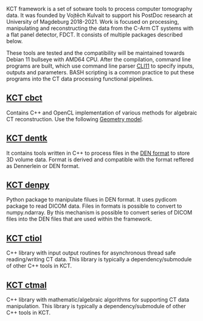<!--
.. title: KCT framework
.. slug: index
.. date: 2021-09-13 12:27:11 UTC+02:00
.. tags: 
.. category: 
.. link: 
.. description: 
.. type: text
-->

KCT framework is a set of sotware tools to process computer tomography data. It was founded by Vojtěch Kulvait to support his PostDoc research at University of Magdeburg 2018-2021. Work is focused on processing, manipulating and reconstructing the data from the C-Arm CT systems with a flat panel detector, FDCT. It consists of multiple packages described below.

These tools are tested and the compatibility will be maintained towards Debian 11 bullseye with AMD64 CPU. After the compilation, command line programs are built, which use command line parser [CLI11](https://github.com/CLIUtils/CLI11) to specify inputs, outputs and parameters. BASH scripting is a common practice to put these programs into the CT data processing functional pipelines. 

## [KCT cbct](https://github.com/kulvait/KCT_cbct)

Contains C++ and OpenCL implementation of various methods for algebraic CT reconstruction. Use the following [Geometry model](link:/slug/geometry-model).

## [KCT dentk](https://github.com/kulvait/KCT_dentk)

It contains tools written in C++ to process files in the [DEN format](link://slug/den-format) to store 3D volume data. Format is derived and compatible with the format reffered as Dennerlein or DEN format.

## [KCT denpy](https://github.com/kulvait/KCT_denpy)

Python package to manipulate filues in DEN format. It uses pydicom package to read DICOM data. Files in formats is possible to convert to numpy.ndarray. By this mechanism is possible to convert series of DICOM files into the DEN files that are used within the framework. 

## [KCT ctiol](https://github.com/kulvait/KCT_ctiol)

C++ library with input output routines for asynchronous thread safe reading/writing CT data. This library is typically a dependency/submodule of other C++ tools in KCT.

## [KCT ctmal](https://github.com/kulvait/KCT_ctmal)

C++ library with mathematic/algebraic algorithms for supporting CT data manipulation. This library is typically a dependency/submodule of other C++ tools in KCT.
